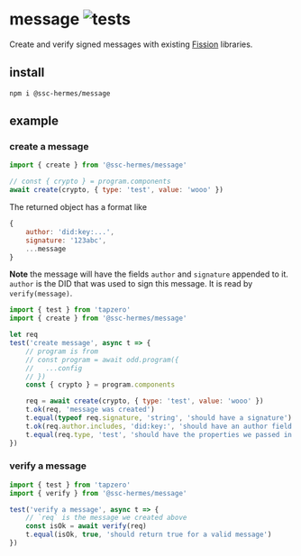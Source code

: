 # message ![tests](https://github.com/nichoth/template-ts/actions/workflows/nodejs.yml/badge.svg)

Create and verify signed messages with existing [Fission](https://github.com/oddsdk/ts-odd) libraries.

## install

```
npm i @ssc-hermes/message
```

## example

### create a message
```js
import { create } from '@ssc-hermes/message'

// const { crypto } = program.components
await create(crypto, { type: 'test', value: 'wooo' })
```

The returned object has a format like
```js
{
    author: 'did:key:...',
    signature: '123abc',
    ...message
}
```
**Note**
the message will have the fields `author` and `signature` appended to
it.  `author` is the DID that was used to sign this message. It is read by 
`verify(message)`.

```js
import { test } from 'tapzero'
import { create } from '@ssc-hermes/message'

let req
test('create message', async t => {
    // program is from
    // const program = await odd.program({
    //   ...config
    // })
    const { crypto } = program.components

    req = await create(crypto, { type: 'test', value: 'wooo' })
    t.ok(req, 'message was created')
    t.equal(typeof req.signature, 'string', 'should have a signature')
    t.ok(req.author.includes, 'did:key:', 'should have an author field')
    t.equal(req.type, 'test', 'should have the properties we passed in')
})
```

### verify a message
```js
import { test } from 'tapzero'
import { verify } from '@ssc-hermes/message'

test('verify a message', async t => {
    // `req` is the message we created above
    const isOk = await verify(req)
    t.equal(isOk, true, 'should return true for a valid message')
})
```
